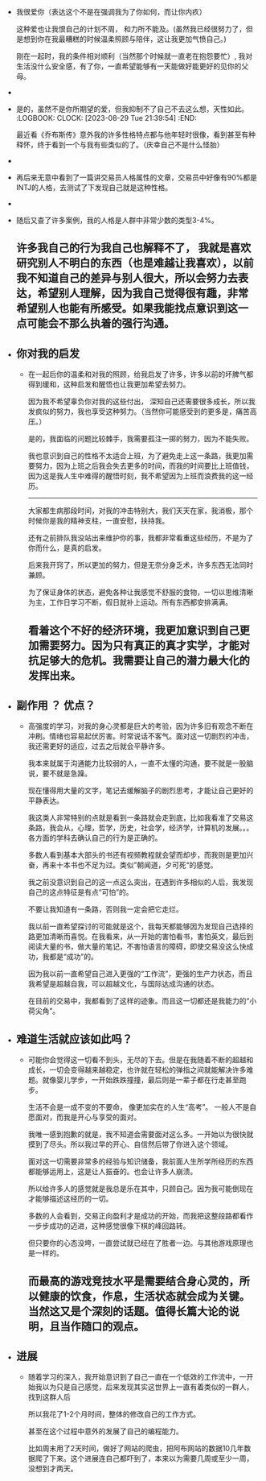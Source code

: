 - 我很爱你（表达这个不是在强调我为了你如何，而让你内疚）
  
  这种爱也让我恨自己的计划不周， 和力所不能及。(虽然我已经很努力了，但是想到你在我最糟糕的时候温柔照顾与陪伴，这让我更加气愤自己。)
  
  刚在一起时，我的条件相对顺利（当然那个时候就一直老在抱怨要忙）, 我对生活没什么安全感，有了你，一直希望能够有一天能做好能更好的见你的父母。
-
- 是的，虽然不是你所期望的爱，但我抑制不了自己不去这么想，天性如此。 
  :LOGBOOK:
  CLOCK: [2023-08-29 Tue 21:39:54]
  :END:
  
  最近看《乔布斯传》意外我的许多性格特点都与他年轻时很像，看到甚至有种释怀，终于看到一个与我有些类似的了。（庆幸自己不是什么怪胎）
-
- 再后来无意中看到了一篇讲交易员人格属性的文章，交易员中好像有90%都是INTJ的人格，去测试了下发现自己就是这种性格。
-
- 随后又查了许多案例，我的人格是人群中非常少数的类型3-4%。
  
  许多我自己的行为我自己也解释不了， 我就是喜欢研究别人不明白的东西（也是难越让我喜欢），以前我不知道自己的差异与别人很大，所以会努力去表达，希望别人理解，因为我自己觉得很有趣，非常希望别人也能有所感受。如果我能找点意识到这一点可能会不那么执着的强行沟通。
  ---
- ## 你对我的启发
	- 在一起后你的温柔和对我的照顾，给我启发了许多，许多以前的坏脾气都得到缓和，这种启发和醒悟也让我更加希望去努力。
	  
	  因为我不希望辜负你对我的这些付出， 深知自己还需要很多成长，所以我发疯似的努力，我也享受这种努力。（当然你可能感受到的更多是，痛苦高压。）
	  
	  是的，我面临的问题比较棘手，我需要孤注一掷的努力，因为不能失败。
	  
	  我也意识到自己的性格不太适合上班，为了避免走上这一条路，我更加需要努力，因为上班之后我会失去更多的时间，而我的时间要比上班值钱，因为这是我人生中难得的醒悟时刻，我不希望因为上班而浪费我的这一经历。
	  
	  ---
	  大家都生病那段时间，对我的冲击特别大，我们天天在家，我消极，那个时候你是我的精神支柱，一直安慰，扶持我。
	  
	  还有之前排队我没站出来维护你的事，我都非常看重这些经历，不是为了你而什么，是真的启发。
	  
	  后来我开窍了，所以更加的努力，但是无奈分身乏术，许多东西无法同时兼顾。
	  
	  为了保证身体的状态，避免各种让我感觉不舒服的食物，一切以思维清晰为主，工作日学习不断，假日就补上运动。所有东西都安排满满。
	  
	  看着这个不好的经济环境，我更加意识到自己更加需要努力。因为只有真正的真才实学，才能对抗足够大的危机。我需要让自己的潜力最大化的发挥出来。
	  ---
- ## 副作用 ？ 优点？
	- 高强度的学习，对我的身心灵都是巨大的考验，因为许多旧有观念不断在冲刷。情绪也容易起伏厉害。时常说话不客气。面对这一切剧烈的冲击，我还需更好的适应，过去之后就会平静许多。
	  
	  我本来就属于沟通能力比较弱的人，一直不太懂的沟通，要不就是一股脑说，要不就是急躁。
	  
	  现在懂得用大量的文字，笔记去缓解脑子的剧烈思考，才能让自己更好的平静表达。
	  
	  我这类人非常特别的点就是看到一条路就会走到底，比如我看准了交易这条路，我会从，心理，哲学，历史，社会学，经济学，计算机的发展。。。各方面的学科去确认自己的行为是正确的。
	  
	  多数人看到基本大部头的书还有视频教程就会望而却步，而我则是更加兴奋，再来十本书也不足为过。类似”朝闻道，夕可死“的感觉。
	  
	  我之前没意识到自己的这一点这么突出，在遇到许多相似的人后，我发现自己的这点特征是有点“可怕”的。
	  
	  不要让我知道有一条路，否则我一定会把它走烂。
	  
	  我以前一直希望探讨的可能就是这个，我每天都能够因为发现自己选择的路更加清晰而喜悦。在我看来，从一开始的害怕看书，害怕英文，最后到阅读大量的书，做大量的笔记，不害怕语言的障碍，即使交易没这么快成功，我都是“成功”的。
	  
	  因为我以前一直希望自己进入更强的“工作流”，更强的生产力状态，而且我希望是超越自我，可以超越文化，与国际达成沟通的状态。
	  
	  在目前的交易中，我都看到了这样的迹象。而且这一切都还是我能力的“小荷尖角”。
- ## 难道生活就应该如此吗？
	- 可能你会觉得这一切看不到头，无尽的下去。但是在我随着不断的超越和成长，一切会变得越来越稳定，也许就在轻松的弹指之间就能解决许多难题。就像婴儿学步，一开始跌跌撞撞，最后则是一辈子都在行走甚至跑步。
	  
	  生活不会是一成不变的不要命， 像更加实在的人生“高考”。 一般人不是自愿面对，而我是开心与享受的面对。
	  
	  我唯一感到抱歉的就是，我不知道会需要面对这么多。一开始以为很快就摸到了尽头。所以我过早的开心、自信然后带了你进入这个领域。
	  
	  面对这一切需要非常多的经验与知识储备，我前面人生所学所经历的东西都能够运用上，这是让人振奋的。也会让许多人崩溃。
	  
	  所以给许多人的感觉就是我总是乐在其中，只顾自己。因为我可能倒现在才能够描述这经历的一切。
	  
	  多数的人会看到，交易正向盈利才是成功的开始，而我把这整段路都看作一步步成功的迈进，这种感觉很像下棋的峰回路转。
	  
	  但只要你的心态没垮，一直尝试就已经在了胜者一边。与其他游戏原理也是一样的。
	  
	  而最高的游戏竞技水平是需要结合身心灵的，所以健康的饮食，作息，生活状态就会成为关键。当然这又是个深刻的话题。值得长篇大论的说明，且当作随口的观点。
	  ---
- ## 进展
	- 随着学习的深入，我开始意识到了自己一直在一个低效的工作流中，一开始我以为只是自己感觉，后来发现其实这世界上一直有着类似的一群人，找到这群人后
	  
	  所以我花了1-2个月时间，整体的修改自己的工作方式。
	  
	  甚至在这个过程中意外的发展了自己的编程能力。
	  
	  比如周末用了2天时间，做好了网站的爬虫，把阿布网站的数据10几年数据爬了下来。这个进展连自己都吓到了，本来以为需要几周或至少一周，没想到才两天。